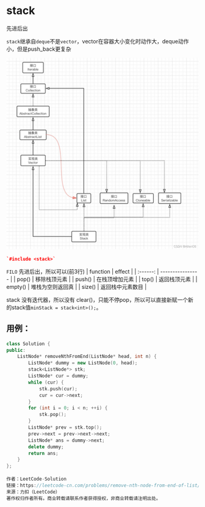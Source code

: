 # stack

先进后出

`stack`继承自`deque`不是`vector`，vector在容器大小变化时动作大，deque动作小，但是push_back更复杂

![](2022-07-17-17-40-43.png)

```cpp
`#include <stack>`
```

`FILO` 先进后出，所以可以(前3行)
| function | effect           |
| :------: | ---------------- |
|  pop()   | 移除栈顶元素     |
|  push()  | 在栈顶增加元素   |
|  top()   | 返回栈顶元素     |
| empty()  | 堆栈为空则返回真 |
|  size()  | 返回栈中元素数目 |

stack 没有迭代器，所以没有 clear()，只能不停pop，所以可以直接新赋一个新的stack值`minStack = stack<int>();`。

## 用例：
```cpp
class Solution {
public:
    ListNode* removeNthFromEnd(ListNode* head, int n) {
        ListNode* dummy = new ListNode(0, head);
        stack<ListNode*> stk;
        ListNode* cur = dummy;
        while (cur) {
            stk.push(cur);
            cur = cur->next;
        }
        for (int i = 0; i < n; ++i) {
            stk.pop();
        }
        ListNode* prev = stk.top();
        prev->next = prev->next->next;
        ListNode* ans = dummy->next;
        delete dummy;
        return ans;
    }
};

作者：LeetCode-Solution
链接：https://leetcode-cn.com/problems/remove-nth-node-from-end-of-list/solution/shan-chu-lian-biao-de-dao-shu-di-nge-jie-dian-b-61/
来源：力扣（LeetCode）
著作权归作者所有。商业转载请联系作者获得授权，非商业转载请注明出处。
```